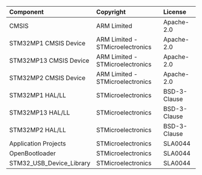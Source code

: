 | Component                       | Copyright                          | License                                          |
|:---------                       |:----------                         |:-------                                          |
| CMSIS                           | ARM Limited                        | Apache-2.0                                       |
| STM32MP1 CMSIS Device           | ARM Limited - STMicroelectronics   | Apache-2.0                                       |
| STM32MP13 CMSIS Device          | ARM Limited - STMicroelectronics   | Apache-2.0                                       |
| STM32MP2 CMSIS Device          | ARM Limited - STMicroelectronics   | Apache-2.0                                       |
| STM32MP1 HAL/LL                 | STMicroelectronics                 | BSD-3-Clause                                     |
| STM32MP13 HAL/LL                | STMicroelectronics                 | BSD-3-Clause                                     |
| STM32MP2  HAL/LL                | STMicroelectronics                 | BSD-3-Clause                                     |
| Application Projects            | STMicroelectronics                 | SLA0044                                      |
| OpenBootloader                  | STMicroelectronics                 | SLA0044                                      |
| STM32_USB_Device_Library        | STMicroelectronics                 | SLA0044                                      |
